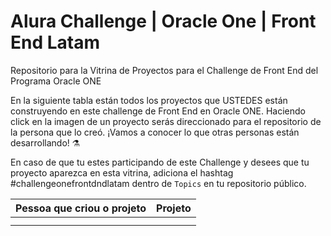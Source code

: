 # Alura Challenge | Oracle One | Front End Latam
Repositorio para la Vitrina de Proyectos para el Challenge de Front End del Programa Oracle ONE

En la siguiente tabla están todos los proyectos que USTEDES están construyendo en este challenge de Front End en Oracle ONE. Haciendo click en la imagen de un proyecto serás direccionado para el repositorio de la persona que lo creó. ¡Vamos a conocer lo que otras personas están desarrollando! ⚗️

En caso de que tu estes participando de este Challenge y desees que tu proyecto aparezca en esta vitrina, adiciona el hashtag #challengeonefrontdndlatam dentro de `Topics` en tu repositorio público.


| Pessoa que criou o projeto | Projeto |
| --- | --- |
| <!-- CHANNEL_PROJECTS:START -->
|  <!-- CHANNEL_PROJECTS:END -->

